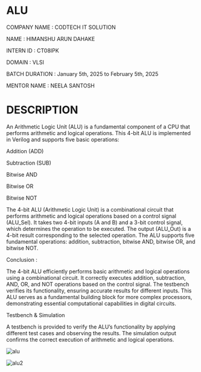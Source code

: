 # ALU

COMPANY NAME : CODTECH IT SOLUTION

NAME : HIMANSHU ARUN DAHAKE

INTERN ID : CT08IPK

DOMAIN : VLSI

BATCH DURATION : January 5th, 2025 to February 5th, 2025

MENTOR NAME : NEELA SANTOSH

# DESCRIPTION
  
An Arithmetic Logic Unit (ALU) is a fundamental component of a CPU that performs arithmetic and logical operations. This 4-bit ALU is implemented in Verilog and supports five basic operations:  


Addition (ADD) 

Subtraction (SUB)  

Bitwise AND  

Bitwise OR  

Bitwise NOT  


The 4-bit ALU (Arithmetic Logic Unit) is a combinational circuit that performs arithmetic and logical operations based on a control signal (ALU_Sel). It takes two 4-bit inputs (A and B) and a 3-bit control signal, which determines the operation to be executed. The output (ALU_Out) is a 4-bit result corresponding to the selected operation. The ALU supports five fundamental operations: addition, subtraction, bitwise AND, bitwise OR, and bitwise NOT. 

Conclusion :

The 4-bit ALU efficiently performs basic arithmetic and logical operations using a combinational circuit. It correctly executes addition, subtraction, AND, OR, and NOT operations based on the control signal. The testbench verifies its functionality, ensuring accurate results for different inputs. This ALU serves as a fundamental building block for more complex processors, demonstrating essential computational capabilities in digital circuits. 

Testbench & Simulation

A testbench is provided to verify the ALU’s functionality by applying different test cases and observing the results. The simulation output confirms the correct execution of arithmetic and logical operations.  



![alu](https://github.com/user-attachments/assets/e0787625-eb0e-4a62-bccd-dfd164412273)

![alu2](https://github.com/user-attachments/assets/6c921a11-4264-4894-a166-12db0983743a)
